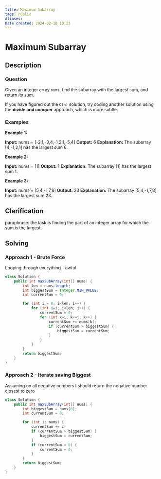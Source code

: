 ```yaml
---
title: Maximum Subarray
tags: Public
Aliases:
Date created: 2024-02-18 10:23
---
```


# Maximum Subarray

## Description

### Question
Given an integer array `nums`, find the subarray with the largest sum, and return _its sum_.

If you have figured out the `O(n)` solution, try coding another solution using the **divide and conquer** approach, which is more subtle.
### Examples
**Example 1:**

**Input:** nums = [-2,1,-3,4,-1,2,1,-5,4]
**Output:** 6
**Explanation:** The subarray [4,-1,2,1] has the largest sum 6.

**Example 2:**

**Input:** nums = [1]
**Output:** 1
**Explanation:** The subarray [1] has the largest sum 1.

**Example 3:**

**Input:** nums = [5,4,-1,7,8]
**Output:** 23
**Explanation:** The subarray [5,4,-1,7,8] has the largest sum 23.

## Clarification
paraphrase: the task is finding the part of an integer array for which the sum is the largest.

## Solving

### Approach 1 - Brute Force
Looping through everything - awful

```java
class Solution {
    public int maxSubArray(int[] nums) {
        int len = nums.length;
        int biggestSum = Integer.MIN_VALUE;
        int currentSum = 0;

        for (int i = 0; i<len; i++) {
            for (int j=i; j<len; j++) {
                currentSum = 0;
                for (int k=i; k<=j; k++) {
                    currentSum += nums[k];
                    if (currentSum > biggestSum) {
                        biggestSum = currentSum;
                    }   
                }
            }
        }
        return biggestSum;
    }
}
```

### Approach 2 - Iterate saving Biggest
Assuming on all negative numbers I should return the negative number closest to zero
```java
class Solution {
    public int maxSubArray(int[] nums) {
        int biggestSum = nums[0];
        int currentSum = 0;

        for (int i: nums) {
            currentSum += i;
            if (currentSum > biggestSum) {
                biggestSum = currentSum;
            } 
            if (currentSum < 0) {
                currentSum = 0;
            }
        }
        return biggestSum;
    }
}
```